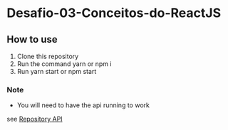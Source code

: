 # Desafio-03-Conceitos-do-ReactJS

## How to use
1. Clone this repository
2. Run the command yarn or npm i
3. Run yarn start or npm start

### Note
 * You will need to have the api running to work

  see [Repository API](https://github.com/rafaelone/desafio-conceitos-node)
